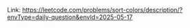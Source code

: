 Link: https://leetcode.com/problems/sort-colors/description/?envType=daily-question&envId=2025-05-17

